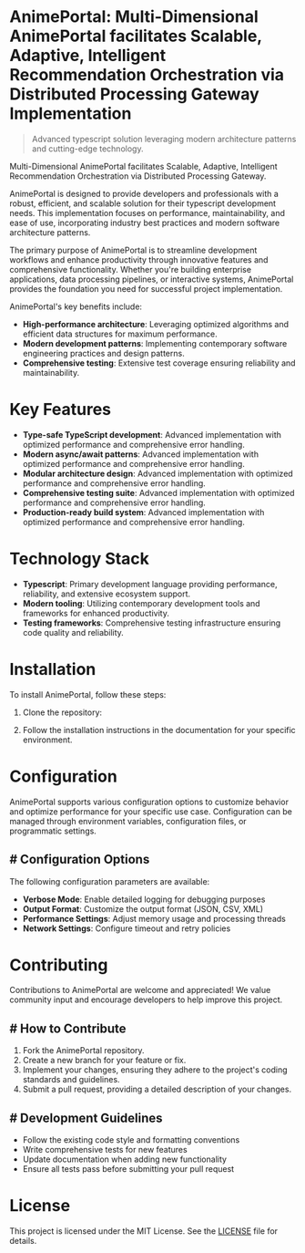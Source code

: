 <!-- fallback_AnimePortal_20251021105220_12842 -->

# AnimePortal: Multi-Dimensional AnimePortal facilitates Scalable, Adaptive, Intelligent Recommendation Orchestration via Distributed Processing Gateway Implementation
> Advanced typescript solution leveraging modern architecture patterns and cutting-edge technology.

Multi-Dimensional AnimePortal facilitates Scalable, Adaptive, Intelligent Recommendation Orchestration via Distributed Processing Gateway.

AnimePortal is designed to provide developers and professionals with a robust, efficient, and scalable solution for their typescript development needs. This implementation focuses on performance, maintainability, and ease of use, incorporating industry best practices and modern software architecture patterns.

The primary purpose of AnimePortal is to streamline development workflows and enhance productivity through innovative features and comprehensive functionality. Whether you're building enterprise applications, data processing pipelines, or interactive systems, AnimePortal provides the foundation you need for successful project implementation.

AnimePortal's key benefits include:

* **High-performance architecture**: Leveraging optimized algorithms and efficient data structures for maximum performance.
* **Modern development patterns**: Implementing contemporary software engineering practices and design patterns.
* **Comprehensive testing**: Extensive test coverage ensuring reliability and maintainability.

# Key Features

* **Type-safe TypeScript development**: Advanced implementation with optimized performance and comprehensive error handling.
* **Modern async/await patterns**: Advanced implementation with optimized performance and comprehensive error handling.
* **Modular architecture design**: Advanced implementation with optimized performance and comprehensive error handling.
* **Comprehensive testing suite**: Advanced implementation with optimized performance and comprehensive error handling.
* **Production-ready build system**: Advanced implementation with optimized performance and comprehensive error handling.

# Technology Stack

* **Typescript**: Primary development language providing performance, reliability, and extensive ecosystem support.
* **Modern tooling**: Utilizing contemporary development tools and frameworks for enhanced productivity.
* **Testing frameworks**: Comprehensive testing infrastructure ensuring code quality and reliability.

# Installation

To install AnimePortal, follow these steps:

1. Clone the repository:


2. Follow the installation instructions in the documentation for your specific environment.

# Configuration

AnimePortal supports various configuration options to customize behavior and optimize performance for your specific use case. Configuration can be managed through environment variables, configuration files, or programmatic settings.

## # Configuration Options

The following configuration parameters are available:

* **Verbose Mode**: Enable detailed logging for debugging purposes
* **Output Format**: Customize the output format (JSON, CSV, XML)
* **Performance Settings**: Adjust memory usage and processing threads
* **Network Settings**: Configure timeout and retry policies

# Contributing

Contributions to AnimePortal are welcome and appreciated! We value community input and encourage developers to help improve this project.

## # How to Contribute

1. Fork the AnimePortal repository.
2. Create a new branch for your feature or fix.
3. Implement your changes, ensuring they adhere to the project's coding standards and guidelines.
4. Submit a pull request, providing a detailed description of your changes.

## # Development Guidelines

* Follow the existing code style and formatting conventions
* Write comprehensive tests for new features
* Update documentation when adding new functionality
* Ensure all tests pass before submitting your pull request

# License

This project is licensed under the MIT License. See the [LICENSE](https://github.com/Lyche6666/AnimePortal/blob/main/LICENSE) file for details.
